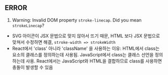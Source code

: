#

## ERROR

1. Warning: Invalid DOM property `stroke-linecap`.
   Did you mean `strokeLinecap`?

- SVG 아이콘이 JSX 문법으로 맞지 않아서 뜨기 때문, HTML 보다 JSX 문법으로 맞쳐서 수정하면 해결, `stroke-width => strokeWidth`
- React에서 'class' 아니라 'className' 을 사용하는 이유: HTML에서 class는 요소의 클래스를 정의하는데 사용됨. JavaScript에서 class는 클래스 선언을 정의하는데 사용. React에서는 JavaScript와 HTML을 결합하므로 class를 사용하면 충돌이 발생할 수 있음
